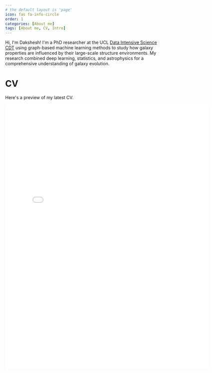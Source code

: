```yaml
---
# the default layout is 'page'
icon: fas fa-info-circle
order: 1
categories: [About me]
tags: [About me, CV, Intro] 
---
```


Hi, I'm Dakshesh! I'm a PhD researcher at the UCL [Data Intensive Science CDT](https://www.ucl.ac.uk/data-intensive-science-industry/) using graph-based machine learning methods to study how galaxy properties are influenced by their large-scale structure environments. My research combined deep learning, statistics, and astrophysics for a comprehensive understanding of galaxy evolution.

# CV

Here's a preview of my latest CV.

<embed src="/assets/pdf/cv.pdf" width="650" height="850" type="application/pdf">